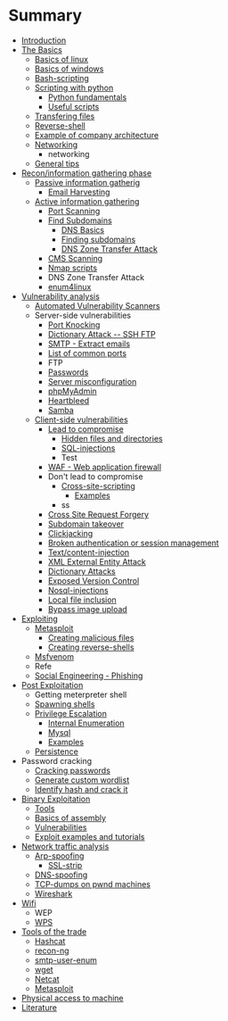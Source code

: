# Summary

* [Introduction](README.md)
* [The Basics](the_basics.md)
   * [Basics of linux](basics_of_linux.md)
   * [Basics of windows](basics_of_windows.md)
   * [Bash-scripting](bash-scripting.md)
   * [Scripting with python](scripting_with_python.md)
       * [Python fundamentals](python_fundamentals.md)
       * [Useful scripts](connections.md)
   * [Transfering files](transfering_files.md)
   * [Reverse-shell](reverse-shell.md)
   * [Example of company architecture](example_of_company_architecture.md)
   * [Networking](networking.md)
       * networking
   * [General tips](general_tips.md)
* [Recon/information gathering phase](scanning.md)
   * [Passive information gatherig](passive_information_gatherig.md)
       * [Email Harvesting](email_harvesting.md)
   * [Active information gathering](active_information_gathering.md)
       * [Port Scanning](port_scanning.md)
       * [Find Subdomains](find_subdomains.md)
           * [DNS Basics](dns_basics.md)
           * [Finding subdomains](finding_subdomains.md)
           * [DNS Zone Transfer Attack](dns_zone_transfer_attack.md)
       * [CMS Scanning](cms_scanning.md)
       * [Nmap scripts](nmap_scripts.md)
       * DNS Zone Transfer Attack
       * [enum4linux](enum4linux.md)
* [Vulnerability analysis](vulnerability_analysi1s.md)
   * [Automated Vulnerability Scanners](automated_vulnerability_scanners.md)
   * Server-side vulnerabilities
       * [Port Knocking](port_knocking.md)
       * [Dictionary Attack -- SSH FTP](dictionary_attack_--_ssh_ftp.md)
       * [SMTP - Extract emails](smtp_-_extract_emails.md)
       * [List of common ports](list_of_common_ports.md)
       * FTP
       * [Passwords](passwords.md)
       * [Server misconfiguration](server_misconfiguration.md)
       * [phpMyAdmin](phpmyadmin.md)
       * [Heartbleed](heartbleed.md)
       * [Samba](samba.md)
   * [Client-side vulnerabilities](web-services.md)
       * [Lead to compromise](lead_to_compromise.md)
           * [Hidden files and directories](web-scanning.md)
           * [SQL-injections](sql-injections.md)
           * Test
       * [WAF - Web application firewall](waf_-_web_application_firewall.md)
       * Don't lead to compromise
           * [Cross-site-scripting](cross-site-scripting.md)
               * [Examples](examplesXSS.md)
           * ss
       * [Cross Site Request Forgery](cross_site_request_forgery.md)
       * [Subdomain takeover](subdomain_takeover.md)
       * [Clickjacking](clickjacking.md)
       * [Broken authentication or session management](broken_authentication_or_session_management.md)
       * [Text/content-injection](text-injection.md)
       * [XML External Entity Attack](xml_external_entity_attack.md)
       * [Dictionary Attacks](dictionary_attacks.md)
       * [Exposed Version Control](exposed_version_control.md)
       * [Nosql-injections](nosql-injections.md)
       * [Local file inclusion](local_file_inclusion.md)
       * [Bypass image upload](bypass_image_upload.md)
* [Exploiting](exploiting.md)
   * [Metasploit](msfconsole.md)
       * [Creating malicious files](creating_malicious_files.md)
       * [Creating reverse-shells](creating_reverse-shells.md)
   * [Msfvenom](msfvenom.md)
   * Refe
   * [Social Engineering - Phishing](social_engineering_-_phishing.md)
* [Post Exploitation](post_exploitation.md)
   * Getting meterpreter shell
   * [Spawning shells](spawning_shells.md)
   * [Privilege Escalation](privilege_escalation.md)
       * [Internal Enumeration](internal_enumeration.md)
       * [Mysql](mysql.md)
       * [Examples](examples.md)
   * [Persistence](persistence.md)
* Password cracking
   * [Cracking passwords](cracking_passwords.md)
   * [Generate custom wordlist](generate_custom_wordlist.md)
   * [Identify hash and crack it](identify_hash_and_crack_it.md)
* [Binary Exploitation](binary_exploitation2.md)
   * [Tools](tools.md)
   * [Basics of assembly](binary_exploitation.md)
   * [Vulnerabilities](vulnerabilities.md)
   * [Exploit examples and tutorials](exploit_examples_and_tutorials.md)
* [Network traffic analysis](network_traffic.md)
   * [Arp-spoofing](arp-spoofing.md)
       * [SSL-strip](ssl-strip.md)
   * [DNS-spoofing](dns-spoofing.md)
   * [TCP-dumps on pwnd machines](tcp-dumps_on_pwnd_machines.md)
   * [Wireshark](wireshark.md)
* [Wifi](wifi.md)
   * WEP
   * [WPS](wps.md)
* [Tools of the trade](tools_of_the_trade.md)
   * [Hashcat](hashcat.md)
   * [recon-ng](recon-ng.md)
   * [smtp-user-enum](smtp-user-enum.md)
   * [wget](wget.md)
   * [Netcat](netcat.md)
   * [Metasploit](metasploit.md)
* [Physical access to machine](physical_access_to_machine.md)
* [Literature](littearature.md)

